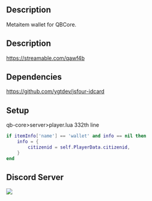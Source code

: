 ## Description

Metaitem wallet for QBCore.

## Description
https://streamable.com/qawf4b

## Dependencies
https://github.com/ygtdev/jsfour-idcard

## Setup
qb-core>server>player.lua 332th line
```lua
if itemInfo['name'] == 'wallet' and info == nil then
    info = {
        citizenid = self.PlayerData.citizenid,
    }
end
```

## Discord Server
<a href="https://discord.gg/CCExrpU"><img src="https://invidget.switchblade.xyz/765378158043332618"/></a>